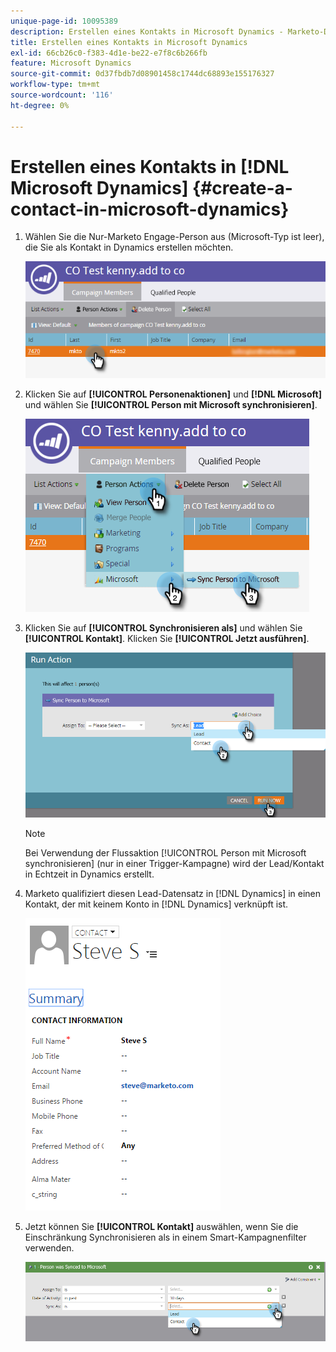 ```yaml
---
unique-page-id: 10095389
description: Erstellen eines Kontakts in Microsoft Dynamics - Marketo-Dokumente - Produktdokumentation
title: Erstellen eines Kontakts in Microsoft Dynamics
exl-id: 66cb26c0-f383-4d1e-be22-e7f8c6b266fb
feature: Microsoft Dynamics
source-git-commit: 0d37fbdb7d08901458c1744dc68893e155176327
workflow-type: tm+mt
source-wordcount: '116'
ht-degree: 0%

---
```


# Erstellen eines Kontakts in [!DNL Microsoft Dynamics] {#create-a-contact-in-microsoft-dynamics}

1. Wählen Sie die Nur-Marketo Engage-Person aus (Microsoft-Typ ist leer), die Sie als Kontakt in Dynamics erstellen möchten.

   ![](assets/one.png)

1. Klicken Sie auf **[!UICONTROL Personenaktionen]** und **[!DNL Microsoft]** und wählen Sie **[!UICONTROL Person mit Microsoft synchronisieren]**.

   ![](assets/two.png)

1. Klicken Sie auf **[!UICONTROL Synchronisieren als]** und wählen Sie **[!UICONTROL Kontakt]**. Klicken Sie **[!UICONTROL Jetzt ausführen]**.

   ![](assets/three.png)

   >[!NOTE]
   >
   >Bei Verwendung der Flussaktion [!UICONTROL Person mit Microsoft synchronisieren] (nur in einer Trigger-Kampagne) wird der Lead/Kontakt in Echtzeit in Dynamics erstellt.

1. Marketo qualifiziert diesen Lead-Datensatz in [!DNL Dynamics] in einen Kontakt, der mit keinem Konto in [!DNL Dynamics] verknüpft ist.

   ![](assets/image2015-10-23-9-3a43-3a33.png)

1. Jetzt können Sie **[!UICONTROL Kontakt]** auswählen, wenn Sie die Einschränkung Synchronisieren als in einem Smart-Kampagnenfilter verwenden.

   ![](assets/five.png)
